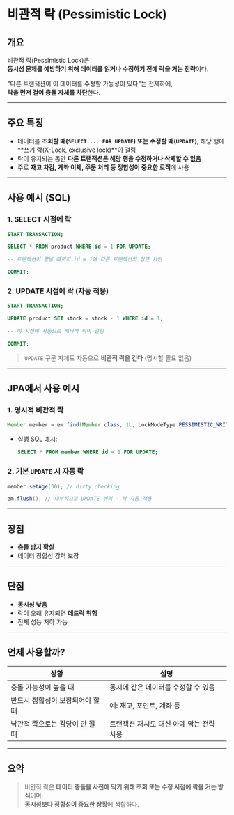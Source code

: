 # 비관적 락 (Pessimistic Lock)

## 개요

비관적 락(Pessimistic Lock)은  
**동시성 문제를 예방하기 위해 데이터를 읽거나 수정하기 전에 락을 거는 전략**이다.

"다른 트랜잭션이 이 데이터를 수정할 가능성이 있다"는 전제하에,  
**락을 먼저 걸어 충돌 자체를 차단**한다.

---

## 주요 특징

- 데이터를 **조회할 때(`SELECT ... FOR UPDATE`) 또는 수정할 때(`UPDATE`)**, 해당 행에 **쓰기 락(X-Lock, exclusive lock)**이 걸림
- 락이 유지되는 동안 **다른 트랜잭션은 해당 행을 수정하거나 삭제할 수 없음**
- 주로 **재고 차감, 계좌 이체, 주문 처리 등 정합성이 중요한 로직**에 사용

---

## 사용 예시 (SQL)

### 1. SELECT 시점에 락
```sql
START TRANSACTION;

SELECT * FROM product WHERE id = 1 FOR UPDATE;

-- 트랜잭션이 끝날 때까지 id = 1에 다른 트랜잭션의 접근 차단

COMMIT;
```

### 2. UPDATE 시점에 락 (자동 적용)
```sql
START TRANSACTION;

UPDATE product SET stock = stock - 1 WHERE id = 1;

-- 이 시점에 자동으로 배타적 락이 걸림

COMMIT;
```

> `UPDATE` 구문 자체도 자동으로 **비관적 락을 건다** (명시할 필요 없음)

---

## JPA에서 사용 예시

### 1. 명시적 비관적 락
```java
Member member = em.find(Member.class, 1L, LockModeType.PESSIMISTIC_WRITE);
```

- 실행 SQL 예시:
  ```sql
  SELECT * FROM member WHERE id = 1 FOR UPDATE;
  ```

### 2. 기본 `UPDATE` 시 자동 락
```java
member.setAge(30); // dirty checking

em.flush(); // 내부적으로 UPDATE 쿼리 → 락 자동 적용
```

---

## 장점

- **충돌 방지 확실**
- 데이터 정합성 강력 보장

---

## 단점

- **동시성 낮음**
- 락이 오래 유지되면 **데드락 위험**
- 전체 성능 저하 가능

---

## 언제 사용할까?

| 상황 | 설명 |
|------|------|
| 충돌 가능성이 높을 때 | 동시에 같은 데이터를 수정할 수 있음 |
| 반드시 정합성이 보장되어야 할 때 | 예: 재고, 포인트, 계좌 등 |
| 낙관적 락으로는 감당이 안 될 때 | 트랜잭션 재시도 대신 아예 막는 전략 사용 |

---

## 요약

> 비관적 락은 **데이터 충돌을 사전에 막기 위해 조회 또는 수정 시점에 락을 거는 방식**이며,  
> **동시성보다 정합성이 중요한 상황**에 적합하다.
